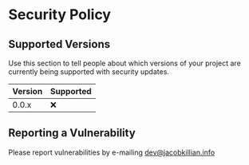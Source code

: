 # Security Policy

## Supported Versions

Use this section to tell people about which versions of your project are
currently being supported with security updates.

| Version | Supported          |
| ------- | ------------------ |
| 0.0.x   | :x: |

## Reporting a Vulnerability

Please report vulnerabilities by e-mailing dev@jacobkillian.info
